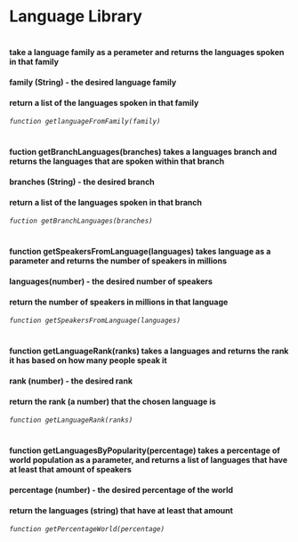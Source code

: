 # Language Library
#
####  take a language family as a perameter and returns the languages spoken in that family
#### family (String) - the desired language family
#### return a list of the languages spoken in that family
*` function getlanguageFromFamily(family) `*

#
#### fuction getBranchLanguages(branches) takes a languages branch and returns the languages that are spoken within that branch
#### branches (String) - the desired branch
#### return a list of the languages spoken in that branch
*`fuction getBranchLanguages(branches)`*
#
#### function getSpeakersFromLanguage(languages) takes language as a parameter and returns the number of speakers in millions
#### languages(number) - the desired number of speakers
#### return the number of speakers in millions in that language
*`function getSpeakersFromLanguage(languages)`*
#
#### function getLanguageRank(ranks) takes a languages and returns the rank it has based on how many people speak it
#### rank (number) - the desired rank
#### return the rank (a number) that the chosen language is
*`function getLanguageRank(ranks)`*
#
#### function getLanguagesByPopularity(percentage) takes a percentage of world population as a parameter, and returns a list of languages that have at least that amount of speakers
#### percentage (number) - the desired percentage of the world
#### return the languages (string) that have at least that amount
*`function getPercentageWorld(percentage)`*
#
